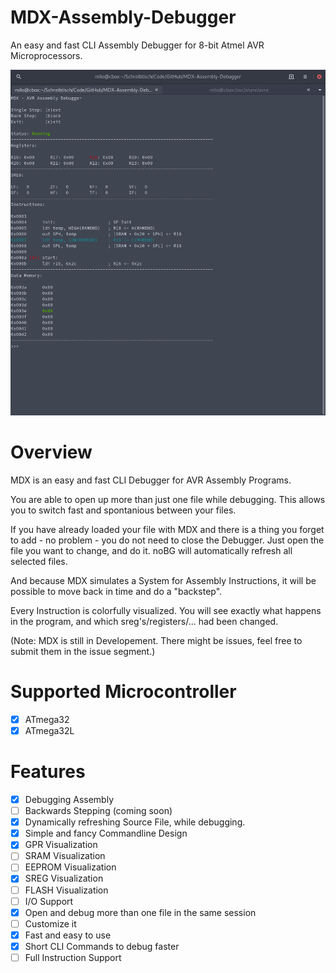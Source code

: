 # MDX-Assembly-Debugger
An easy and fast CLI Assembly Debugger for 8-bit Atmel AVR
Microprocessors.

![Alt text](/img/mdx.png?raw=true)

# Overview
MDX is an easy and fast CLI Debugger for AVR Assembly Programs.

You are able to open up more than just one file while debugging. This
allows you to switch fast and spontanious between your files.

If you have already loaded your file with MDX and there is a thing
you forget to add - no problem - you do not need to close the Debugger.
Just open the file you want to change, and do it. noBG will automatically
refresh all selected files.

And because MDX simulates a System for Assembly Instructions, it will be
possible to move back in time and do a "backstep".

Every Instruction is colorfully visualized. You will see exactly what
happens in the program, and which sreg's/registers/... had been changed.

(Note: MDX is still in Developement. There might be issues, feel free to
submit them in the issue segment.)

# Supported Microcontroller
- [x] ATmega32
- [x] ATmega32L

# Features
- [x] Debugging Assembly
- [ ] Backwards Stepping (coming soon)
- [x] Dynamically refreshing Source File, while debugging.
- [x] Simple and fancy Commandline Design
- [x] GPR Visualization
- [ ] SRAM Visualization
- [ ] EEPROM Visualization
- [x] SREG Visualization
- [ ] FLASH Visualization
- [ ] I/O Support
- [x] Open and debug more than one file in the same session
- [ ] Customize it
- [x] Fast and easy to use
- [x] Short CLI Commands to debug faster
- [ ] Full Instruction Support

